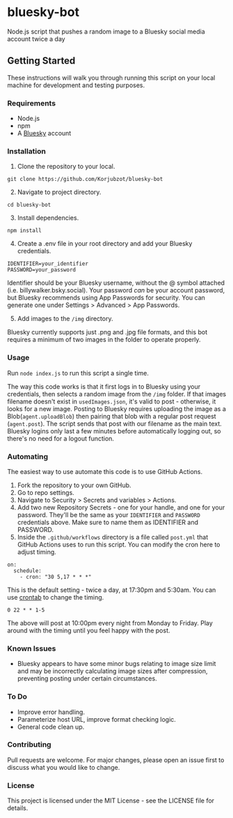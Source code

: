 # bluesky-bot
Node.js script that pushes a random image to a Bluesky social media account twice a day

## Getting Started

These instructions will walk you through running this script on your local machine for development and testing purposes.

### Requirements

- Node.js
- npm
- A [Bluesky](https://bsky.app/) account

### Installation

1. Clone the repository to your local.
```
git clone https://github.com/Korjubzot/bluesky-bot
```
2. Navigate to project directory.
```
cd bluesky-bot
```
3. Install dependencies.
```
npm install
```
4. Create a .env file in your root directory and add your Bluesky credentials.
```
IDENTIFIER=your_identifier
PASSWORD=your_password
```
Identifier should be your Bluesky username, without the @ symbol attached (i.e. billywalker.bsky.social). Your password _can_ be your account password, but Bluesky recommends using App Passwords for security. You can generate one under Settings > Advanced > App Passwords.

5. Add images to the ```/img``` directory.

Bluesky currently supports just .png and .jpg file formats, and this bot requires a minimum of two images in the folder to operate properly.

### Usage

Run ```node index.js``` to run this script a single time. 

The way this code works is that it first logs in to Bluesky using your credentials, then selects a random image from the ```/img``` folder. If that images filename doesn't exist in ```usedImages.json```, it's valid to post - otherwise, it looks for a new image. 
Posting to Bluesky requires uploading the image as a Blob(```agent.uploadBlob```) then pairing that blob with a regular post request (```agent.post```). The script sends that post with our filename as the main text. Bluesky logins only last a few minutes before automatically logging out, so there's no need for a logout function.

### Automating

The easiest way to use automate this code is to use GitHub Actions.

1. Fork the repository to your own GitHub.
2. Go to repo settings.
3. Navigate to Security > Secrets and variables > Actions.
4. Add two new Repository Secrets - one for your handle, and one for your password. They'll be the same as your ```IDENTIFIER``` and ```PASSWORD``` credentials above. Make sure to name them as IDENTIFIER and PASSWORD.
5. Inside the ```.github/workflows``` directory is a file called ```post.yml``` that GitHub Actions uses to run this script. You can modify the cron here to adjust timing.
```
on:
  schedule: 
    - cron: "30 5,17 * * *"
```
This is the default setting - twice a day, at 17:30pm and 5:30am. You can use [crontab](https://crontab.guru/) to change the timing.

```
0 22 * * 1-5
```
The above will post at 10:00pm every night from Monday to Friday. Play around with the timing until you feel happy with the post.

### Known Issues

- Bluesky appears to have some minor bugs relating to image size limit and may be incorrectly calculating image sizes after compression, preventing posting under certain circumstances.

### To Do

- Improve error handling.
- Parameterize host URL, improve format checking logic.
- General code clean up.

### Contributing

Pull requests are welcome. For major changes, please open an issue first to discuss what you would like to change.

### License

This project is licensed under the MIT License - see the LICENSE file for details.
